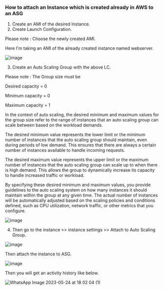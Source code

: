 ### How to attach an Instance which is created already in AWS to an ASG

1. Create an AMI of the desired Instance.
2. Create Launch Configuration. 

Please note : Choose the newly created AMI.

Here I'm taking an AMI of the already created instance named webserver. 

![image](https://github.com/jijinmichael/ASG-Instance-Management/assets/134680540/14df8059-b587-4246-b3cb-6ab90d4f4835)

3. Create an Auto Scaling Group with the above LC.

Please note : The Group size must be 

Desired capacity = 0 

Minimum capacity = 0

Maximum capacity = 1

In the context of auto scaling, the desired minimum and maximum values for the group size refer to the range of instances that an auto scaling group can scale between based on the workload demands.

The desired minimum value represents the lower limit or the minimum number of instances that the auto scaling group should maintain, even during periods of low demand. This ensures that there are always a certain number of instances available to handle incoming requests.

The desired maximum value represents the upper limit or the maximum number of instances that the auto scaling group can scale up to when there is high demand. This allows the group to dynamically increase its capacity to handle increased traffic or workload.

By specifying these desired minimum and maximum values, you provide guidelines to the auto scaling system on how many instances it should maintain within the group at any given time. The actual number of instances will be automatically adjusted based on the scaling policies and conditions defined, such as CPU utilization, network traffic, or other metrics that you configure.

![image](https://github.com/jijinmichael/ASG-Instance-Management/assets/134680540/6775bc69-717b-4245-93e4-241e9debbfd0)

4. Then go to the instance >> instance settings >> Attach to Auto Scaling Group.

![image](https://github.com/jijinmichael/ASG-Instance-Management/assets/134680540/62ac273f-9031-4ac7-bff5-d952cf9c62e5)

Then attach the instance to ASG.

![image](https://github.com/jijinmichael/ASG-Instance-Management/assets/134680540/5d39c546-bade-4f95-bc9e-ed8e95b81c91)

Then you will get an activity history like below.

![WhatsApp Image 2023-05-24 at 18 02 04 (1)](https://github.com/jijinmichael/ASG-Instance-Management/assets/134680540/66645e3e-7b91-47cc-b2c5-036b777d505c)
